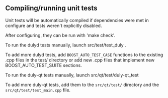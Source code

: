 Compiling/running unit tests
------------------------------------

Unit tests will be automatically compiled if dependencies were met in configure
and tests weren't explicitly disabled.

After configuring, they can be run with 'make check'.

To run the dulyd tests manually, launch src/test/test_duly .

To add more dulyd tests, add `BOOST_AUTO_TEST_CASE` functions to the existing
.cpp files in the test/ directory or add new .cpp files that
implement new BOOST_AUTO_TEST_SUITE sections.

To run the duly-qt tests manually, launch src/qt/test/duly-qt_test

To add more duly-qt tests, add them to the `src/qt/test/` directory and
the `src/qt/test/test_main.cpp` file.
